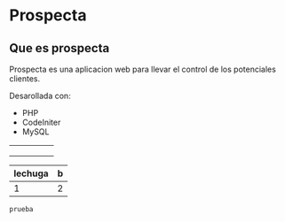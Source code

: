 # Prospecta

## Que es prospecta

Prospecta es una aplicacion web para llevar el control de los potenciales clientes.

Desarollada con:
- PHP
- CodeIniter
- MySQL

|   |   |   |   |   |
|---|---|---|---|---|
|   |   |   |   |   |
|   |   |   |   |   |
|   |   |   |   |   |


| lechuga | b |
|---|---|
| 1 | 2 |

```sh
prueba
````

